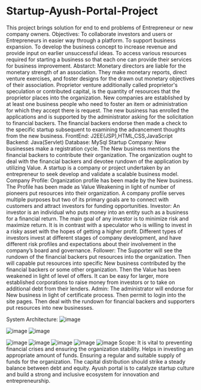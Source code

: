 # Startup-Ayush-Portal-Project
This project brings solution for end to end problems of Entrepreneur or new company owners.
Objectives:
To collaborate investors and users or Entrepreneurs in easier way through a platform.
To support business expansion.
To  develop  the  business  concept  to  increase  revenue and provide input on earlier unsuccessful ideas.
To  access  various  resources  required  for  starting  a business so that each one can provide their services for business improvement.
Abstarct:
Monetary directors are liable for the monetary strength of an  association.  They  make  monetary  reports,  direct venture  exercises,  and  foster  designs  for  the  drawn  out monetary   objectives   of   their   association.   Proprietor venture  additionally  called  proprietor's  speculation  or contributed  capital,  is  the  quantity  of  resources  that  the proprietor  places  into  the  organization.  New  companies are established by at least one business people who need to foster an item or administration for which they accept there  is  request.  The  new  business  has  enrolled  the applications  and  is supported  by  the administrator  asking  for the solicitation to financial backers. The financial backers endorse then made a check to the specific startup subsequent to examining the advancement thoughts from the new business.
FrontEnd: J2EE(JSP),HTML,CSS,JavaScript
Backend: Java(Servlet)
Database: MySql
Startup Company:
New businesses make a registration cycle.
The New business mentions the financial backers to contribute their organization.
The  organization  ought  to  deal  with  the  financial backers  and  devotee  rundown  of  the  application  by utilizing Value.
A  startup  is  a  company  or  project  undertaken  by  an entrepreneur to seek develop and validate a scalable business model.
Company Profile:
Organization  profile  has  been  made  by  the  New business.
The Profile has been made as Value Weakening in light of  number  of  pioneers  put  resources  into  their organization.
A company profile serves multiple purposes but two of its  primary  goals  are  to  connect  with  customers  and attract investors for funding opportunities.
Investor:
An  investor  is  an  individual  who  puts  money  into  an entity such as a business for a financial return.
The  main  goal  of  any  investor  is  to  minimize  risk  and maximize return.
It  is  in  contrast  with  a  speculator  who  is  willing  to invest  in  a  risky  asset  with  the  hopes  of  getting  a higher profit.
Different  types  of  investors  invest  at  different  stages of  company  development,  and  have  different  risk profiles  and  expectations  about  their  involvement  in the company’s board and governance.
Follower:
The	Supporter	will	see	the	rundown	of the financial backers put resources into the organization.
Then  will  capable  put  resources  into  specific  New business contributed by the financial backers or some other organization.
Then the Value has been weakened in light of level of offers.
It   can   be   easy   for   larger,   more   established corporations  to  raise  money  from  investors  or  to  take on additional debt from their lenders.
Admin:
The administrator will endorse for New business in light of certificate process.
Then permit to login into the site pages.
Then	deal	with	the	rundown	for	financial	backers	and supporters put resources into new businesses.

System Architecture:
![image](https://github.com/s-yogitha/Startup-Ayush-Portal-Project/assets/85732528/f5d43094-3388-41e2-ac3e-a9061fbaa797)

![image](https://github.com/s-yogitha/Startup-Ayush-Portal-Project/assets/85732528/52476cf7-ac06-40c5-9a59-8fb79e009ecf)
![image](https://github.com/s-yogitha/Startup-Ayush-Portal-Project/assets/85732528/9fdcfaef-5fb6-4fd0-93e6-2c8edb22fba2)

![image](https://github.com/s-yogitha/Startup-Ayush-Portal-Project/assets/85732528/ae219d74-e6fe-4241-ba32-1037631334b1)
![image](https://github.com/s-yogitha/Startup-Ayush-Portal-Project/assets/85732528/3c9eee8c-a752-4874-aece-263281c705c8)
![image](https://github.com/s-yogitha/Startup-Ayush-Portal-Project/assets/85732528/5664758d-8065-4965-97a3-8394dfb50cbc)
![image](https://github.com/s-yogitha/Startup-Ayush-Portal-Project/assets/85732528/05af68b3-2122-4cea-90b5-9ad56a6f0387)
![image](https://github.com/s-yogitha/Startup-Ayush-Portal-Project/assets/85732528/133e6fe5-8cd8-452c-8195-d8d1c2554936)
Scope:
It  is  vital  to  preventing  financial  crises  and  ensuring the organization stability.
Helps in investing an appropriate amount of funds.
Ensuring a regular and suitable supply of funds for the organization.
The capital distribution should strike a steady balance between debt and equity.
Ayush portal is to catalyze startup culture and build a strong  and  inclusive  ecosystem  for  innovation  and entrepreneurship.











